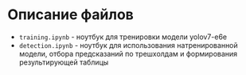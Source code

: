 # Описание файлов
* ```training.ipynb``` - ноутбук для тренировки модели yolov7-e6e
* ```detection.ipynb``` - ноутбук для использования натренированной модели, отбора предсказаний по трешхолдам и формирования результирующей таблицы
